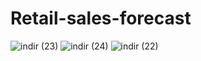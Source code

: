# Retail-sales-forecast
![indir (23)](https://user-images.githubusercontent.com/97463861/210154883-f3b8f7b6-6a66-42a9-bf32-dd54b6b89f78.png)
![indir (24)](https://user-images.githubusercontent.com/97463861/210154884-6d6e6855-9d0a-4d15-8be2-e01141d3d575.png)
![indir (22)](https://user-images.githubusercontent.com/97463861/210154885-0cffaf7c-f6ce-4a7e-af2c-6f8e86999af9.png)
